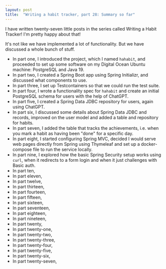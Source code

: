 ```yaml
---
layout: post
title:  "Writing a habit tracker, part 28: Summary so far"
---
```


I have written twenty-seven little posts in the series called Writing a Habit Tracker! I'm pretty happy about that! 

It's not like we have implemented a lot of functionality. But we have discussed a whole bunch of stuff. 

* In part one, I introduced the project, which I named `hahabit`, and proceeded to set up some software on my Digital Ocean Ubuntu machine: PostgreSQL and Java 19. 
* In part two, I created a Spring Boot app using Spring Initializr, and discussed what components to use. 
* In part three, I set up Testcontainers so that we could run the test suite. 
* In part four, I wrote a functionality spec for `hahabit` and create an initial PostgreSQL schema for users with the help of ChatGPT. 
* In part five, I created a Spring Data JDBC repository for users, again using ChatGPT. 
* In part six, I discussed some details about Spring Data JDBC and records, improved on the user model and added a table and repository for habits. 
* In part seven, I added the table that tracks the achievements, i.e. when you mark a habit as having been "done" for a specific day. 
* In part eight, I started configuring Spring MVC, decided I would serve web pages directly from Spring using Thymeleaf and set up a docker-compose file to run the service locally. 
* In part nine, I explored how the basic Spring Security setup works using `curl`, when it redirects to a form login and when it just challenges with Basic auth.   
* In part ten,
* In part eleven,
* In part twelve,
* In part thirteen,
* In part fourteen,
* In part fifteen,
* In part sixteen,
* In part seventeen,
* In part eighteen,
* In part nineteen,
* In part twenty,
* In part twenty-one,
* In part twenty-two,
* In part twenty-three,
* In part twenty-four,
* In part twenty-five,
* In part twenty-six,
* In part twenty-seven,